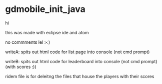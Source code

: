 # gdmobile_init_java
hi

this was made with eclipse ide and atom

no commments lel >:)

writeA: spits out html code for list page into console (not cmd prompt)

writeB: spits out html code for leaderboard into console (not cmd prompt) (with scores :))

ridem file is for deleitng the files that house the players with their scores
